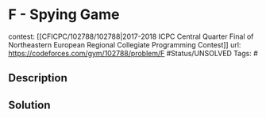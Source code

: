# F - Spying Game

contest: [[CFICPC/102788/102788|2017-2018 ICPC Central Quarter Final of Northeastern European Regional Collegiate Programming Contest]]
url: https://codeforces.com/gym/102788/problem/F
#Status/UNSOLVED
Tags: #

## Description

## Solution

